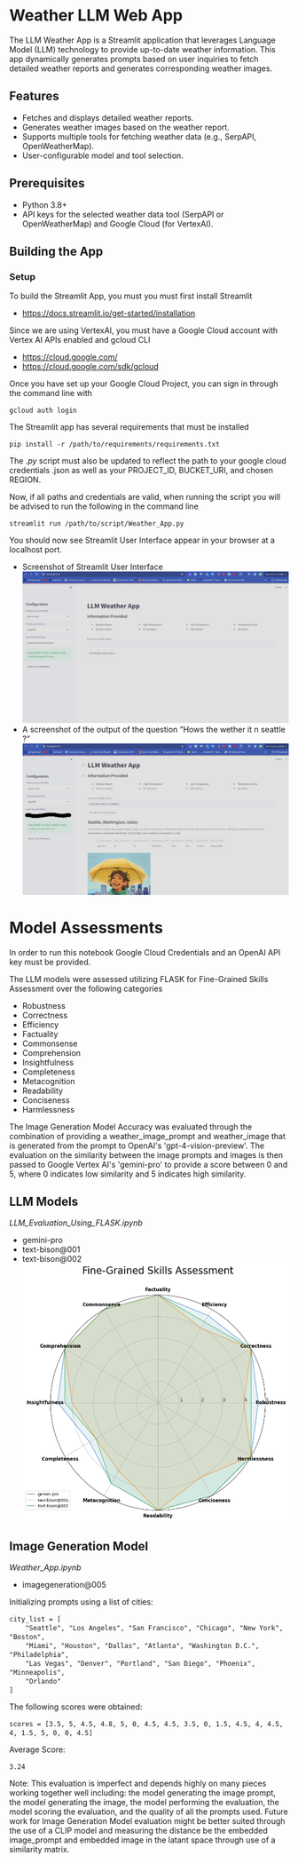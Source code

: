 #  Weather LLM Web App 
The LLM Weather App is a Streamlit application that leverages Language Model (LLM) technology to provide up-to-date weather information. This app dynamically generates prompts based on user inquiries to fetch detailed weather reports and generates corresponding weather images.


## Features
* Fetches and displays detailed weather reports.
* Generates weather images based on the weather report.
* Supports multiple tools for fetching weather data (e.g., SerpAPI, OpenWeatherMap).
* User-configurable model and tool selection.

## Prerequisites
* Python 3.8+
* API keys for the selected weather data tool (SerpAPI or OpenWeatherMap) and Google Cloud (for VertexAI).

## Building the App
### Setup
To build the Streamlit App, you must you must first install Streamlit
* https://docs.streamlit.io/get-started/installation

Since we are using VertexAI, you must have a Google Cloud account with Vertex AI APIs enabled and gcloud CLI
* https://cloud.google.com/
* https://cloud.google.com/sdk/gcloud

Once you have set up your Google Cloud Project, you can sign in through the command line with
```
gcloud auth login
```
The Streamlit app has several requirements that must be installed
```
pip install -r /path/to/requirements/requirements.txt
```
The *.py* script must also be updated to reflect the path to your google cloud credentials .json as well as your PROJECT_ID, BUCKET_URI, and chosen REGION.

Now, if all paths and credentials are valid, when running the script you will be advised to run the following in the command line 
```
streamlit run /path/to/script/Weather_App.py
```
You should now see Streamlit User Interface appear in your browser at a localhost port.

*  Screenshot of Streamlit User Interface 
![app_fp](https://github.com/E-C-T/Gen-AI/blob/main/LLM_Weather_App/app_fp.jpg?raw=true)
* A screenshot of the output of the question “Hows the wether it n seattle ?”
![app_demo](https://github.com/E-C-T/Gen-AI/blob/main/LLM_Weather_App/app_demo.jpg?raw=true)


# Model Assessments
In order to run this notebook Google Cloud Credentials and an OpenAI API key must be provided.

The LLM models were assessed utilizing FLASK for Fine-Grained Skills Assessment over the following categories
  - Robustness
  - Correctness
  - Efficiency
  - Factuality
  - Commonsense
  - Comprehension
  - Insightfulness
  - Completeness
  - Metacognition
  - Readability
  - Conciseness
  - Harmlessness

The Image Generation Model Accuracy was evaluated through the combination of providing a weather_image_prompt and weather_image that is generated from the prompt to OpenAI's 'gpt-4-vision-preview'. The evaluation on the similarity between the image prompts and images is then passed to Google Vertex AI's 'gemini-pro' to provide a score between 0 and 5, where 0 indicates low similarity and 5 indicates high similarity.  

## LLM Models 
*LLM_Evaluation_Using_FLASK.ipynb*
  - gemini-pro
  - text-bison@001
  - text-bison@002
![LLM_Eval](https://github.com/E-C-T/Gen-AI/blob/main/LLM_Weather_App/Fine_Grained_Assesment_LLM_models.png?raw=true)


## Image Generation Model
*Weather_App.ipynb*
  - imagegeneration@005

Initializing prompts using a list of cities:

```
city_list = [
    "Seattle", "Los Angeles", "San Francisco", "Chicago", "New York", "Boston", 
    "Miami", "Houston", "Dallas", "Atlanta", "Washington D.C.", "Philadelphia", 
    "Las Vegas", "Denver", "Portland", "San Diego", "Phoenix", "Minneapolis", 
    "Orlando"
]
```
The following scores were obtained:

```
scores = [3.5, 5, 4.5, 4.8, 5, 0, 4.5, 4.5, 3.5, 0, 1.5, 4.5, 4, 4.5, 4, 1.5, 5, 0, 0, 4.5]
```

Average Score:

```
3.24
```

Note: This evaluation is imperfect and depends highly on many pieces working together well including: the model generating the image prompt, the model generating the image, the model performing the evaluation, the model scoring the evaluation, and the quality of all the prompts used. Future work for Image Generation Model evaluation might be better suited through the use of a CLIP model and measuring the distance be the embedded image_prompt and embedded image in the latant space through use of a similarity matrix.





